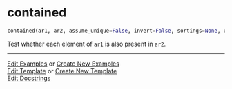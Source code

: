 # <a id="McUtils.Numputils.SetOps.contained">contained</a>

```python
contained(ar1, ar2, assume_unique=False, invert=False, sortings=None, union_sorting=None, method=None): 
```
Test whether each element of `ar1` is also present in `ar2`. 




___

[Edit Examples](https://github.com/McCoyGroup/McUtils/edit/edit/ci/examples/ci/docs/McUtils/Numputils/SetOps/contained.md) or 
[Create New Examples](https://github.com/McCoyGroup/McUtils/new/edit/?filename=ci/examples/ci/docs/McUtils/Numputils/SetOps/contained.md) <br/>
[Edit Template](https://github.com/McCoyGroup/McUtils/edit/edit/ci/docs/ci/docs/McUtils/Numputils/SetOps/contained.md) or 
[Create New Template](https://github.com/McCoyGroup/McUtils/new/edit/?filename=ci/docs/templates/ci/docs/McUtils/Numputils/SetOps/contained.md) <br/>
[Edit Docstrings](https://github.com/McCoyGroup/McUtils/edit/edit/McUtils/Numputils/SetOps.py?message=Update%20Docs)